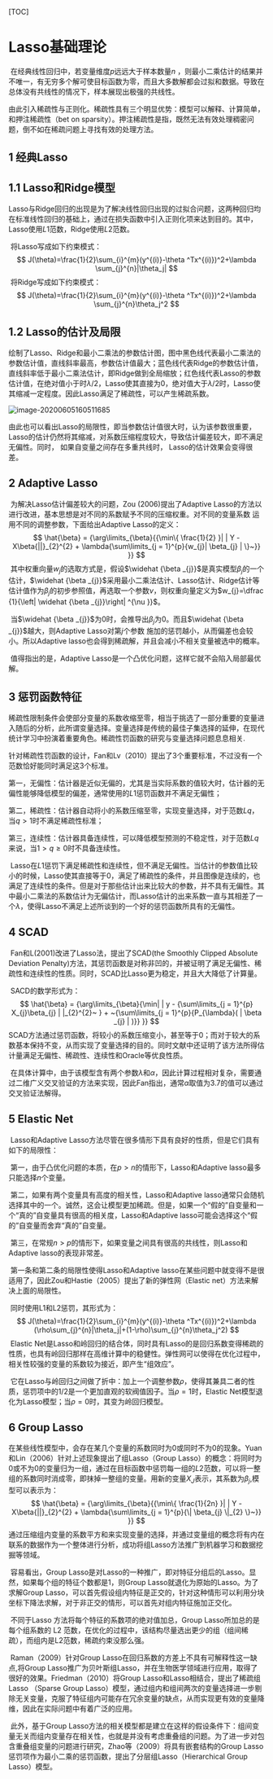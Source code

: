 [TOC]

# Lasso基础理论

​		在经典线性回归中，若变量维度$p$远远大于样本数量$n$ ，则最小二乘估计的结果并不唯一，有无穷多个解可使目标函数为零，而且大多数解都会过拟和数据。导致在总体没有共线性的情况下，样本展现出极强的共线性。


​		由此引入稀疏性与正则化。稀疏性具有三个明显优势：模型可以解释、计算简单，和押注稀疏性（bet on sparsity）。押注稀疏性是指，既然无法有效处理稠密问题，倒不如在稀疏问题上寻找有效的处理方法。

## 1 经典Lasso

## 1.1 Lasso和Ridge模型

​		Lasso与Ridge回归的出现是为了解决线性回归出现的过拟合问题，这两种回归均在标准线性回归的基础上，通过在损失函数中引入正则化项来达到目的。其中，Lasso使用$L1$范数，Ridge使用$L2$范数。

​		将Lasso写成如下约束模式：
$$
J(\theta)=\frac{1}{2}\sum_{i}^{m}(y^{(i)}-\theta ^Tx^{(i)})^2+\lambda \sum_{j}^{n}|\theta_j|
$$
​		将Ridge写成如下约束模式：
$$
J(\theta)=\frac{1}{2}\sum_{i}^{m}(y^{(i)}-\theta ^Tx^{(i)})^2+\lambda \sum_{j}^{n}\theta_j^2
$$

## 1.2 Lasso的估计及局限

​		绘制了Lasso、Ridge和最小二乘法的参数估计图，图中黑色线代表最小二乘法的参数估计值，直线斜率最高，参数估计值最大；蓝色线代表Ridge的参数估计值，直线斜率低于最小二乘法估计，即Ridge做到全局缩放；红色线代表Lasso的参数估计值，在绝对值小于时$\lambda/2$，Lasso使其直接为0，绝对值大于$\lambda/2$时，Lasso使其缩减一定程度。因此Lasso满足了稀疏性，可以产生稀疏系数。

![image-20200605160511685](C:\Users\zmy\AppData\Roaming\Typora\typora-user-images\image-20200605160511685.png)

​		由此也可以看出Lasso的局限性，即当参数估计值很大时，认为该参数很重要，Lasso的估计仍然将其缩减，对系数压缩程度较大，导致估计偏差较大，即不满足无偏性。同时， 如果自变量之间存在多重共线时， Lasso的估计效果会变得很差。

## 2 Adaptive Lasso

​		为解决Lasso估计偏差较大的问题，Zou (2006)提出了Adaptive Lasso的方法以进行改进，基本思想是对不同的系数赋予不同的压缩权重。对不同的变量系数                                运用不同的调整参数，下面给出Adaptive Lasso的定义：
$$
\hat{\beta} = {\arg\limits_{\beta}{{\min\{ \frac{1}{2} }| | Y - X\beta{||}_{2}^{2} + \lambda{\sum\limits_{j = 1}^{p}{w_{j}| \beta_{j} | \}~}} }}
$$
​		其中权重向量$w_{j}$的选取方式是，假设$\widehat {\beta _{j}}$是真实模型$\beta _{j}$的一个估计，$\widehat {\beta _{j}}$采用最小二乘法估计、Lasso估计、Ridge估计等估计值作为$\beta _{j}$的初步参照值，再选取一个参数$\nu$，则权重向量定义为$w_{j}=\dfrac {1}{\left| \widehat  {\beta _{j}}\right| ^{\nu }}$。

​		当$\widehat {\beta _{j}}$为0时，会推导出$\beta _{j}$为0。而且$\widehat {\beta _{j}}$越大，则Adaptive Lasso对第$j$个参数  施加的惩罚越小，从而偏差也会较小。所以Adaptive lasso也会得到稀疏解，并且会减小不相关变量被选中的概率。

​		值得指出的是，Adaptive Lasso是一个凸优化问题，这样它就不会陷入局部最优解。

## 3 惩罚函数特征

​		稀疏性限制条件会使部分变量的系数收缩至零，相当于挑选了一部分重要的变量进入随后的分析，此所谓变量选择。变量选择是传统的最佳子集选择的延伸，在现代统计学习中扮演着重要角色。稀疏性罚函数的研究与变量选择问题息息相关.

​		针对稀疏性罚函数的设计，Fan和Lv（2010）提出了3个重要标准，不过没有一个范数恰好能同时满足这3个标准。

​		第一，无偏性：估计器是近似无偏的，尤其是当实际系数的值较大时，估计器的无偏性能够降低模型的偏差，通常使用的$L1$惩罚函数并不满足无偏性；

​		第二，稀疏性：估计器自动将小的系数压缩至零，实现变量选择，对于范数$Lq$，当$q>1$时不满足稀疏性标准；

​		第三，连续性：估计器具备连续性，可以降低模型预测的不稳定性，对于范数$Lq$来说，当$1>q≥0$时不具备连续性。

​		Lasso在$L1$惩罚下满足稀疏性和连续性，但不满足无偏性。当估计的参数值比较小的时候，Lasso使其直接等于0，满足了稀疏性的条件，并且图像是连续的，也满足了连续性的条件。但是对于那些估计出来比较大的参数，并不具有无偏性。其中最小二乘法的系数估计为无偏估计，而Lasso估计的出来系数一直与其相差了一个$\lambda$，使得Lasso不满足上述所谈到的一个好的惩罚函数所具有的无偏性。

## 4 SCAD

​		Fan和L(2001)改进了Lasso法，提出了SCAD(the Smoothly Clipped Absolute Deviation Penalty)方法，其惩罚函数是对称非凹的，并被证明了满足无偏性、稀疏性和连续性的性质。同时，SCAD比Lasso更为稳定，并且大大降低了计算量。

​		SACD的数学形式为：
$$
\hat{\beta} = {\arg\limits_{\beta}{\min| | y - {\sum\limits_{j = 1}^{p} X_{j}\beta_{j} | |_{2}^{2}~ } + ~{\sum\limits_{j = 1}^{p}{P_{\lambda}( | \beta _{j} | )}} }}
$$
​		SCAD方法通过惩罚函数，将较小的系数压缩变小，甚至等于0；而对于较大的系数基本保持不变，从而实现了变量选择的目的。同时文献中还证明了该方法所得估计量满足无偏性、稀疏性、连续性和Oracle等优良性质。

​		在具体计算中，由于该模型含有两个参数$\lambda$和$\alpha$，因此计算过程相对复杂，需要通过二维广义交叉验证的方法来实现，因此Fan指出，通常$\alpha$取值为3.7的值可以通过交叉验证法解得。

## 5 Elastic Net

​		Lasso和Adaptive Lasso方法尽管在很多情形下具有良好的性质，但是它们具有如下的局限性：

​		第一，由于凸优化问题的本质，在$p>n$的情形下，Lasso和Adaptive lasso最多只能选择$n$个变量。

​		第二，如果有两个变量具有高度的相关性，Lasso和Adaptive lasso通常只会随机选择其中的一个。诚然，这会让模型更加稀疏。但是，如果一个“假的”自变量和一个“真的”自变量具有很高的相关度，Lasso和Adaptive lasso可能会选择这个“假的”自变量而舍弃“真的”自变量。

​		第三，在常规$n>p$的情形下，如果变量之间具有很高的共线性，则Lasso和Adaptive lasso的表现非常差。

​		第一条和第二条的局限性使得Lasso和Adaptive lasso在某些问题中就变得不是很适用了，因此Zou和Hastie（2005）提出了新的弹性网（Elastic net）方法来解决上面的局限性。

​		同时使用L1和L2惩罚，其形式为：
$$
J(\theta)=\frac{1}{2}\sum_{i}^{m}(y^{(i)}-\theta ^Tx^{(i)})^2+\lambda (\rho\sum_{j}^{n}|\theta_j|+(1-\rho)\sum_{j}^{n}\theta_j^2)
$$
​		Elastic Net是Lasso和岭回归的结合体，同时具有Lasso的是回归系数变得稀疏的性质，也具有岭回归那样在高维计算中的稳健性。弹性网可以使得在优化过程中，相关性较强的变量的系数较为接近，即产生“组效应”。

​		它在Lasso与岭回归之间做了折中：加上一个调整参数$\rho$，使得其兼具二者的性质，惩罚项中的$1/2$是一个更加直观的软阀值因子。当$\rho=1$时，Elastic Net模型退化为Lasso模型；当$\rho=0$时，其变为岭回归模型。

## 6 Group Lasso

​		在某些线性模型中，会存在某几个变量的系数同时为0或同时不为0的现象。Yuan和Lin（2006）针对上述现象提出了组Lasso（Group Lasso）的概念：将同时为0或不为0的变量归为一组，通过在目标函数中惩罚每一组的$L2$范数，可以将一整组的系数同时消成零，即抹掉一整组的变量。用新的变量$X_{J}$表示，其系数为$\beta_{j}$,模型可以表示为：
$$
\hat{\beta} = {\arg\limits_{\beta}{{\min\{ \frac{1}{2n} }| | Y - X\beta{||}_{2}^{2} + \lambda{\sum\limits_{j = 1}^{p}{\| \beta_{j} \|_{2} \}~}} }}
$$
​		通过压缩组内变量的系数平方和来实现变量的选择，并通过变量组的概念将有内在联系的数据作为一个整体进行分析，成功将组Lasso方法推广到机器学习和数据挖掘等领域。

​		容易看出，Group Lasso是对Lasso的一种推广，即对特征分组后的Lasso。显然，如果每个组的特征个数都是1，则Group Lasso就退化为原始的Lasso。为了求解Group Lasso，可以首先假设组内特征是正交的，针对这种情形可以利用分块坐标下降法求解，对于非正交的情形，可以首先对组内特征施加正交化。

​		不同于Lasso 方法将每个特征的系数项的绝对值加总，Group Lasso所加总的是每个组系数的 L2 范数，在优化的过程中，该结构尽量选出更少的组（组间稀疏），而组内是L2范数，稀疏约束没那么强。

​		Raman（2009）针对Group Lasso在回归系数的方差上不具有可解释性这一缺点,将Group Lasso推广为贝叶斯组Lasso，并在生物医学领域进行应用，取得了很好的效果。Friedman（2010）将Group Lasso和Lasso相结合，提出了稀疏组Lasso （Sparse Group Lasso）模型，通过组内和组间两次的变量选择进一步剔除无关变量，克服了特征组内可能存在冗余变量的缺点，从而实现更有效的变量降维，因此在实际问题中有着广泛的应用。

​		此外，基于Group Lasso方法的相关模型都是建立在这样的假设条件下：组间变量无关而组内变量存在相关性，也就是并没有考虑重叠组的问题。为了进一步对包含重叠组变量的问题进行研究，Zhao等（2009）将具有嵌套结构的Group Lasso惩罚项作为最小二乘的惩罚函数，提出了分层组Lasso（Hierarchical Group Lasso）模型。


